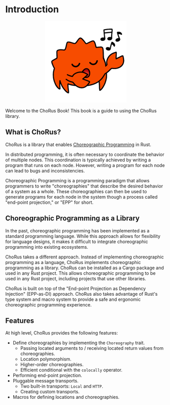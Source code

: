 # Introduction

<p align="center">
  <img src="./assets/ChoRus.png" alt="ChoRus Logo" width="256" height="256">
</p>

Welcome to the ChoRus Book! This book is a guide to using the ChoRus library.

## What is ChoRus?

ChoRus is a library that enables [Choreographic Programming](https://en.wikipedia.org/wiki/Choreographic_programming) in Rust.

In distributed programming, it is often necessary to coordinate the behavior of multiple nodes. This coordination is typically achieved by writing a program that runs on each node. However, writing a program for each node can lead to bugs and inconsistencies.

Choreographic Programming is a programming paradigm that allows programmers to write "choreographies" that describe the desired behavior of a system as a whole. These choreographies can then be used to generate programs for each node in the system though a process called "end-point projection," or "EPP" for short.

## Choreographic Programming as a Library

In the past, choreographic programming has been implemented as a standard programming language. While this approach allows for flexibility for language designs, it makes it difficult to integrate choreographic programming into existing ecosystems.

ChoRus takes a different approach. Instead of implementing choreographic programming as a language, ChoRus implements choreographic programming as a library. ChoRus can be installed as a Cargo package and used in any Rust project. This allows choreographic programming to be used in any Rust project, including projects that use other libraries.

ChoRus is built on top of the "End-point Projection as Dependency Injection" (EPP-as-DI) approach. ChoRus also takes advantage of Rust's type system and macro system to provide a safe and ergonomic choreographic programming experience.

## Features

At high level, ChoRus provides the following features:

- Define choreographies by implementing the `Choreography` trait.
  - Passing located arguments to / receiving located return values from choreographies.
  - Location polymorphism.
  - Higher-order choreographies.
  - Efficient conditional with the `colocally` operator.
- Performing end-point projection.
- Pluggable message transports.
  - Two built-in transports: `Local` and `HTTP`.
  - Creating custom transports.
- Macros for defining locations and choreographies.
